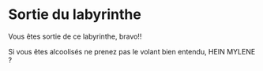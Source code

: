 # Sortie du labyrinthe

Vous êtes sortie de ce labyrinthe, bravo!!

Si vous êtes alcoolisés ne prenez pas le volant bien entendu, HEIN MYLENE ?
